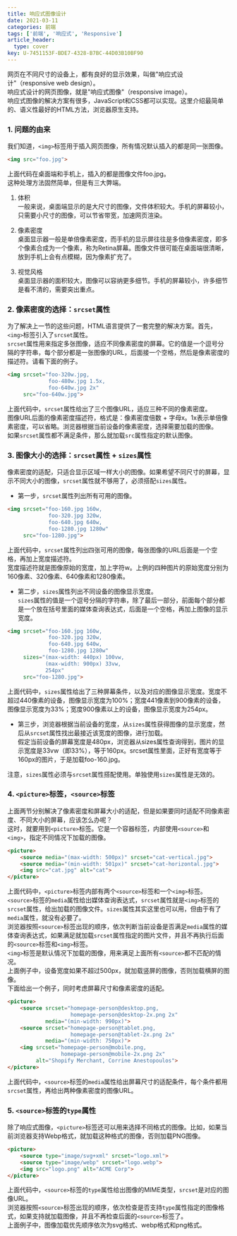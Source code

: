 ```yaml
---
title: 响应式图像设计
date: 2021-03-11
categories: 前端
tags: ['前端', '响应式', 'Responsive']
article_header:
  type: cover
key: U-7451153F-BDE7-4328-B7BC-44D03B10BF90
---
```


网页在不同尺寸的设备上，都有良好的显示效果，叫做"响应式设计"（responsive web design）。  
响应式设计的网页图像，就是"响应式图像"（responsive image）。  
响应式图像的解决方案有很多，JavaScript和CSS都可以实现。这里介绍最简单的、语义性最好的HTML方法，浏览器原生支持。

### 1. 问题的由来

我们知道，`<img>`标签用于插入网页图像，所有情况默认插入的都是同一张图像。

```html
<img src="foo.jpg">
```

上面代码在桌面端和手机上，插入的都是图像文件foo.jpg。  
这种处理方法固然简单，但是有三大弊端。

1. 体积  
一般来说，桌面端显示的是大尺寸的图像，文件体积较大。手机的屏幕较小，只需要小尺寸的图像，可以节省带宽，加速网页渲染。

2. 像素密度  
桌面显示器一般是单倍像素密度，而手机的显示屏往往是多倍像素密度，即多个像素合成为一个像素，称为Retina屏幕。图像文件很可能在桌面端很清晰，放到手机上会有点模糊，因为像素扩充了。

3. 视觉风格  
桌面显示器的面积较大，图像可以容纳更多细节。手机的屏幕较小，许多细节是看不清的，需要突出重点。

### 2. 像素密度的选择：`srcset`属性

为了解决上一节的这些问题，HTML语言提供了一套完整的解决方案。首先，`<img>`标签引入了`srcset`属性。  
`srcset`属性用来指定多张图像，适应不同像素密度的屏幕。它的值是一个逗号分隔的字符串，每个部分都是一张图像的URL，后面接一个空格，然后是像素密度的描述符。请看下面的例子。

```html
<img srcset="foo-320w.jpg,
             foo-480w.jpg 1.5x,
             foo-640w.jpg 2x"
     src="foo-640w.jpg">
```

上面代码中，`srcset`属性给出了三个图像URL，适应三种不同的像素密度。  
图像URL后面的像素密度描述符，格式是：像素密度倍数 + 字母x。1x表示单倍像素密度，可以省略。浏览器根据当前设备的像素密度，选择需要加载的图像。  
如果`srcset`属性都不满足条件，那么就加载`src`属性指定的默认图像。

### 3. 图像大小的选择：`srcset`属性 + `sizes`属性

像素密度的适配，只适合显示区域一样大小的图像。如果希望不同尺寸的屏幕，显示不同大小的图像，`srcset`属性就不够用了，必须搭配`sizes`属性。  

- 第一步，`srcset`属性列出所有可用的图像。

```html
<img srcset="foo-160.jpg 160w,
             foo-320.jpg 320w,
             foo-640.jpg 640w,
             foo-1280.jpg 1280w"
     src="foo-1280.jpg">
```

上面代码中，`srcset`属性列出四张可用的图像，每张图像的URL后面是一个空格，再加上宽度描述符。  
宽度描述符就是图像原始的宽度，加上字符w。上例的四种图片的原始宽度分别为160像素、320像素、640像素和1280像素。

- 第二步，`sizes`属性列出不同设备的图像显示宽度。  
`sizes`属性的值是一个逗号分隔的字符串，除了最后一部分，前面每个部分都是一个放在括号里面的媒体查询表达式，后面是一个空格，再加上图像的显示宽度。

```html
<img srcset="foo-160.jpg 160w,
             foo-320.jpg 320w,
             foo-640.jpg 640w,
             foo-1280.jpg 1280w"
     sizes="(max-width: 440px) 100vw,
            (max-width: 900px) 33vw,
            254px"
     src="foo-1280.jpg">
```

上面代码中，`sizes`属性给出了三种屏幕条件，以及对应的图像显示宽度。宽度不超过440像素的设备，图像显示宽度为100%；宽度441像素到900像素的设备，图像显示宽度为33%；宽度900像素以上的设备，图像显示宽度为254px。

- 第三步，浏览器根据当前设备的宽度，从`sizes`属性获得图像的显示宽度，然后从`srcset`属性找出最接近该宽度的图像，进行加载。  
假定当前设备的屏幕宽度是480px，浏览器从sizes属性查询得到，图片的显示宽度是33vw（即33%），等于160px。srcset属性里面，正好有宽度等于160px的图片，于是加载foo-160.jpg。  

注意，`sizes`属性必须与`srcset`属性搭配使用。单独使用`sizes`属性是无效的。

### 4. `<picture>`标签，`<source>`标签

上面两节分别解决了像素密度和屏幕大小的适配，但是如果要同时适配不同像素密度、不同大小的屏幕，应该怎么办呢？  
这时，就要用到`<picture>`标签。它是一个容器标签，内部使用`<source>`和`<img>`，指定不同情况下加载的图像。

```html
<picture>
    <source media="(max-width: 500px)" srcset="cat-vertical.jpg">
    <source media="(min-width: 501px)" srcset="cat-horizontal.jpg">
    <img src="cat.jpg" alt="cat">
</picture>
```

上面代码中，`<picture>`标签内部有两个`<source>`标签和一个`<img>`标签。  
`<source>`标签的`media`属性给出媒体查询表达式，`srcset`属性就是`<img>`标签的`srcset`属性，给出加载的图像文件。`sizes`属性其实这里也可以用，但由于有了`media`属性，就没有必要了。  
浏览器按照`<source>`标签出现的顺序，依次判断当前设备是否满足`media`属性的媒体查询表达式，如果满足就加载`srcset`属性指定的图片文件，并且不再执行后面的`<source>`标签和`<img>`标签。  
`<img>`标签是默认情况下加载的图像，用来满足上面所有`<source>`都不匹配的情况。  
上面例子中，设备宽度如果不超过500px，就加载竖屏的图像，否则加载横屏的图像。  
下面给出一个例子，同时考虑屏幕尺寸和像素密度的适配。

```html
<picture>
    <source srcset="homepage-person@desktop.png,
                    homepage-person@desktop-2x.png 2x"
            media="(min-width: 990px)">
    <source srcset="homepage-person@tablet.png,
                    homepage-person@tablet-2x.png 2x"
            media="(min-width: 750px)">
    <img srcset="homepage-person@mobile.png,
                 homepage-person@mobile-2x.png 2x"
         alt="Shopify Merchant, Corrine Anestopoulos">
</picture>
```

上面代码中，`<source>`标签的`media`属性给出屏幕尺寸的适配条件，每个条件都用`srcset`属性，再给出两种像素密度的图像URL。

### 5. `<source>`标签的`type`属性

除了响应式图像，`<picture>`标签还可以用来选择不同格式的图像。比如，如果当前浏览器支持Webp格式，就加载这种格式的图像，否则加载PNG图像。

```html
<picture>
    <source type="image/svg+xml" srcset="logo.xml">
    <source type="image/webp" srcset="logo.webp">
    <img src="logo.png" alt="ACME Corp">
</picture>
```

上面代码中，`<source>`标签的`type`属性给出图像的MIME类型，`srcset`是对应的图像URL。  
浏览器按照`<source>`标签出现的顺序，依次检查是否支持`type`属性指定的图像格式，如果支持就加载图像，并且不再检查后面的`<source>`标签了。  
上面例子中，图像加载优先顺序依次为svg格式、webp格式和png格式。
